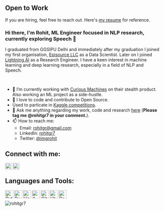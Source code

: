 ## Open to Work

If you are hiring, feel free to reach out. Here's [my resume](https://github.com/rohitgr7/resume/blob/master/Rohit_Data_Scientist.pdf) for reference.

### Hi there, I'm Rohit, ML Engineer focused in NLP research, currently exploring Speech 👋

I graduated from GGSIPU Delhi and immediately after my graduation I joined my first organisation, [Episource LLC](https://github.com/EpisourceLLC) as a Data Scientist. Later on I joined [Lightning AI](https://github.com/lightning-AI/) as a Research Engineer. I have a keen interest in machine learning and deep learning research, especially in a field of NLP and Speech.

<br />

- 🔭 I’m currently working with [Curious Machines](https://github.com/curious-Machines-AI) on their stealth product. Also working an ML project as a side-hustle.
- 🌱 I love to code and contribute to Open Source.
- Used to particate in [Kaggle competitions](https://kaggle.com/rohitgr).
- 💬 Ask me anything regarding my work, code and research [here](https://github.com/rohitgr7/rohitgr7/issues) (**Please tag me @rohitgr7 in your comment.**).
- 📫 How to reach me:
  - Email: rohitgr@gmail.com
  - LinkedIn: [rohitgr7](https://linkedin.com/in/rohitgr7)
  - Twitter: [@imgrohit](https://twitter.com/imgrohit)


## Connect with me:

[<img align="left" alt="imgrohit | Twitter" width="22px" src="https://www.vectorlogo.zone/logos/twitter/twitter-tile.svg" />](https://twitter.com/imgrohit)
[<img align="left" alt="rohitgr7 | Twitter" width="22px" src="https://www.vectorlogo.zone/logos/linkedin/linkedin-tile.svg" />](https://linkedin.com/in/rohitgr7)

<br />

## Languages and Tools:
<img align="left" alt="Python" width="26px" src="https://www.vectorlogo.zone/logos/python/python-icon.svg" />
<img align="left" alt="PyTorch" width="26px" src="https://www.vectorlogo.zone/logos/pytorch/pytorch-icon.svg" />
<img align="left" alt="Visual Studio Code" width="26px" src="https://www.vectorlogo.zone/logos/visualstudio_code/visualstudio_code-icon.svg" />
<img align="left" alt="AWS" width="26px" src="https://www.vectorlogo.zone/logos/amazon_aws/amazon_aws-icon.svg" />
<img align="left" alt="Github" width="26px" src="https://www.vectorlogo.zone/logos/github/github-tile.svg" />
<img align="left" alt="Ubuntu" width="26px" src="https://www.vectorlogo.zone/logos/ubuntu/ubuntu-tile.svg" />
<img align="left" alt="Docker" width="26px" src="https://www.vectorlogo.zone/logos/docker/docker-tile.svg" />

<br />
<br />

<img align="center" src="https://github-readme-stats.vercel.app/api?username=rohitgr7&show_icons=true&locale=en" alt="rohitgr7" />
